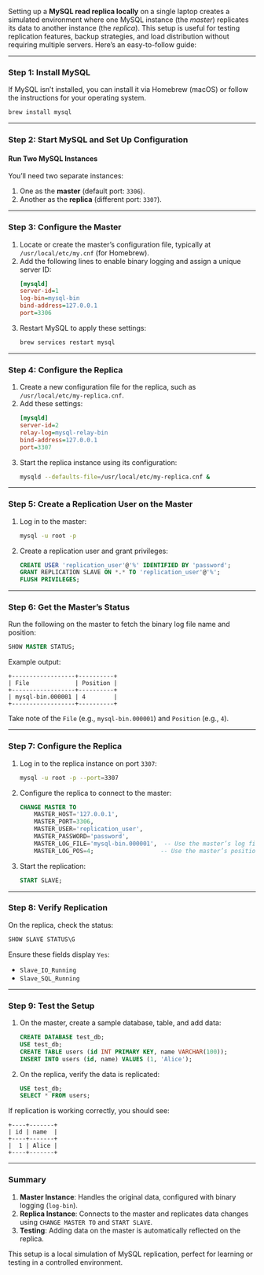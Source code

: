 Setting up a **MySQL read replica locally** on a single laptop creates a simulated environment where one MySQL instance (the *master*) replicates its data to another instance (the *replica*). This setup is useful for testing replication features, backup strategies, and load distribution without requiring multiple servers. Here’s an easy-to-follow guide:

---

### **Step 1: Install MySQL**
If MySQL isn’t installed, you can install it via Homebrew (macOS) or follow the instructions for your operating system.

```bash
brew install mysql
```

---

### **Step 2: Start MySQL and Set Up Configuration**

#### **Run Two MySQL Instances**
You’ll need two separate instances:
1. One as the **master** (default port: `3306`).
2. Another as the **replica** (different port: `3307`).

---

### **Step 3: Configure the Master**

1. Locate or create the master’s configuration file, typically at `/usr/local/etc/my.cnf` (for Homebrew).
2. Add the following lines to enable binary logging and assign a unique server ID:
   ```ini
   [mysqld]
   server-id=1
   log-bin=mysql-bin
   bind-address=127.0.0.1
   port=3306
   ```
3. Restart MySQL to apply these settings:
   ```bash
   brew services restart mysql
   ```

---

### **Step 4: Configure the Replica**

1. Create a new configuration file for the replica, such as `/usr/local/etc/my-replica.cnf`.
2. Add these settings:
   ```ini
   [mysqld]
   server-id=2
   relay-log=mysql-relay-bin
   bind-address=127.0.0.1
   port=3307
   ```
3. Start the replica instance using its configuration:
   ```bash
   mysqld --defaults-file=/usr/local/etc/my-replica.cnf &
   ```

---

### **Step 5: Create a Replication User on the Master**

1. Log in to the master:
   ```bash
   mysql -u root -p
   ```
2. Create a replication user and grant privileges:
   ```sql
   CREATE USER 'replication_user'@'%' IDENTIFIED BY 'password';
   GRANT REPLICATION SLAVE ON *.* TO 'replication_user'@'%';
   FLUSH PRIVILEGES;
   ```

---

### **Step 6: Get the Master’s Status**

Run the following on the master to fetch the binary log file name and position:
```sql
SHOW MASTER STATUS;
```

Example output:
```plaintext
+------------------+----------+
| File             | Position |
+------------------+----------+
| mysql-bin.000001 | 4        |
+------------------+----------+
```
Take note of the `File` (e.g., `mysql-bin.000001`) and `Position` (e.g., `4`).

---

### **Step 7: Configure the Replica**

1. Log in to the replica instance on port `3307`:
   ```bash
   mysql -u root -p --port=3307
   ```
2. Configure the replica to connect to the master:
   ```sql
   CHANGE MASTER TO
       MASTER_HOST='127.0.0.1',
       MASTER_PORT=3306,
       MASTER_USER='replication_user',
       MASTER_PASSWORD='password',
       MASTER_LOG_FILE='mysql-bin.000001',  -- Use the master’s log file name
       MASTER_LOG_POS=4;                   -- Use the master’s position
   ```
3. Start the replication:
   ```sql
   START SLAVE;
   ```

---

### **Step 8: Verify Replication**

On the replica, check the status:
```sql
SHOW SLAVE STATUS\G
```

Ensure these fields display `Yes`:
- `Slave_IO_Running`
- `Slave_SQL_Running`

---

### **Step 9: Test the Setup**

1. On the master, create a sample database, table, and add data:
   ```sql
   CREATE DATABASE test_db;
   USE test_db;
   CREATE TABLE users (id INT PRIMARY KEY, name VARCHAR(100));
   INSERT INTO users (id, name) VALUES (1, 'Alice');
   ```
2. On the replica, verify the data is replicated:
   ```sql
   USE test_db;
   SELECT * FROM users;
   ```

If replication is working correctly, you should see:
```plaintext
+----+-------+
| id | name  |
+----+-------+
|  1 | Alice |
+----+-------+
```

---

### **Summary**

1. **Master Instance**: Handles the original data, configured with binary logging (`log-bin`).
2. **Replica Instance**: Connects to the master and replicates data changes using `CHANGE MASTER TO` and `START SLAVE`.
3. **Testing**: Adding data on the master is automatically reflected on the replica.

This setup is a local simulation of MySQL replication, perfect for learning or testing in a controlled environment.

